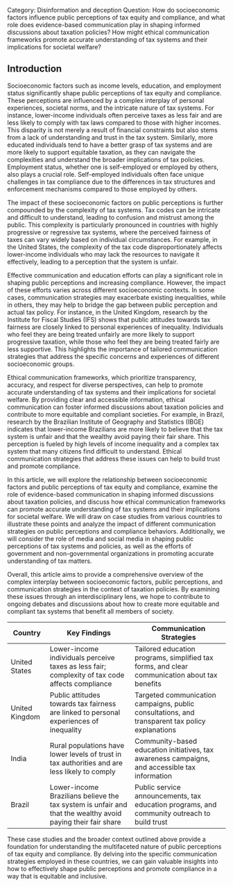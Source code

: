 Category: Disinformation and deception
Question: How do socioeconomic factors influence public perceptions of tax equity and compliance, and what role does evidence-based communication play in shaping informed discussions about taxation policies? How might ethical communication frameworks promote accurate understanding of tax systems and their implications for societal welfare?


## Introduction

Socioeconomic factors such as income levels, education, and employment status significantly shape public perceptions of tax equity and compliance. These perceptions are influenced by a complex interplay of personal experiences, societal norms, and the intricate nature of tax systems. For instance, lower-income individuals often perceive taxes as less fair and are less likely to comply with tax laws compared to those with higher incomes. This disparity is not merely a result of financial constraints but also stems from a lack of understanding and trust in the tax system. Similarly, more educated individuals tend to have a better grasp of tax systems and are more likely to support equitable taxation, as they can navigate the complexities and understand the broader implications of tax policies. Employment status, whether one is self-employed or employed by others, also plays a crucial role. Self-employed individuals often face unique challenges in tax compliance due to the differences in tax structures and enforcement mechanisms compared to those employed by others.

The impact of these socioeconomic factors on public perceptions is further compounded by the complexity of tax systems. Tax codes can be intricate and difficult to understand, leading to confusion and mistrust among the public. This complexity is particularly pronounced in countries with highly progressive or regressive tax systems, where the perceived fairness of taxes can vary widely based on individual circumstances. For example, in the United States, the complexity of the tax code disproportionately affects lower-income individuals who may lack the resources to navigate it effectively, leading to a perception that the system is unfair.

Effective communication and education efforts can play a significant role in shaping public perceptions and increasing compliance. However, the impact of these efforts varies across different socioeconomic contexts. In some cases, communication strategies may exacerbate existing inequalities, while in others, they may help to bridge the gap between public perception and actual tax policy. For instance, in the United Kingdom, research by the Institute for Fiscal Studies (IFS) shows that public attitudes towards tax fairness are closely linked to personal experiences of inequality. Individuals who feel they are being treated unfairly are more likely to support progressive taxation, while those who feel they are being treated fairly are less supportive. This highlights the importance of tailored communication strategies that address the specific concerns and experiences of different socioeconomic groups.

Ethical communication frameworks, which prioritize transparency, accuracy, and respect for diverse perspectives, can help to promote accurate understanding of tax systems and their implications for societal welfare. By providing clear and accessible information, ethical communication can foster informed discussions about taxation policies and contribute to more equitable and compliant societies. For example, in Brazil, research by the Brazilian Institute of Geography and Statistics (IBGE) indicates that lower-income Brazilians are more likely to believe that the tax system is unfair and that the wealthy avoid paying their fair share. This perception is fueled by high levels of income inequality and a complex tax system that many citizens find difficult to understand. Ethical communication strategies that address these issues can help to build trust and promote compliance.

In this article, we will explore the relationship between socioeconomic factors and public perceptions of tax equity and compliance, examine the role of evidence-based communication in shaping informed discussions about taxation policies, and discuss how ethical communication frameworks can promote accurate understanding of tax systems and their implications for societal welfare. We will draw on case studies from various countries to illustrate these points and analyze the impact of different communication strategies on public perceptions and compliance behaviors. Additionally, we will consider the role of media and social media in shaping public perceptions of tax systems and policies, as well as the efforts of government and non-governmental organizations in promoting accurate understanding of tax matters.

Overall, this article aims to provide a comprehensive overview of the complex interplay between socioeconomic factors, public perceptions, and communication strategies in the context of taxation policies. By examining these issues through an interdisciplinary lens, we hope to contribute to ongoing debates and discussions about how to create more equitable and compliant tax systems that benefit all members of society.

| Country | Key Findings | Communication Strategies |
| --- | --- | --- |
| United States | Lower-income individuals perceive taxes as less fair; complexity of tax code affects compliance | Tailored education programs, simplified tax forms, and clear communication about tax benefits |
| United Kingdom | Public attitudes towards tax fairness are linked to personal experiences of inequality | Targeted communication campaigns, public consultations, and transparent tax policy explanations |
| India | Rural populations have lower levels of trust in tax authorities and are less likely to comply | Community-based education initiatives, tax awareness campaigns, and accessible tax information |
| Brazil | Lower-income Brazilians believe the tax system is unfair and that the wealthy avoid paying their fair share | Public service announcements, tax education programs, and community outreach to build trust |

These case studies and the broader context outlined above provide a foundation for understanding the multifaceted nature of public perceptions of tax equity and compliance. By delving into the specific communication strategies employed in these countries, we can gain valuable insights into how to effectively shape public perceptions and promote compliance in a way that is equitable and inclusive.

